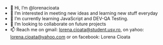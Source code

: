 - 👋 Hi, I’m @lorenacioata
- 👀 I’m interested in meeting new ideas and learning new stuff everyday
- 🌱 I’m currently learning JavaScript and DEV-QA Testing.
- 💞️ I’m looking to collaborate on future projects
- 📫 Reach me on gmail: lorena.cioata@student.usv.ro, on yahoo: lorena.cioata@yahoo.com or on facebook: Lorena Cioata
